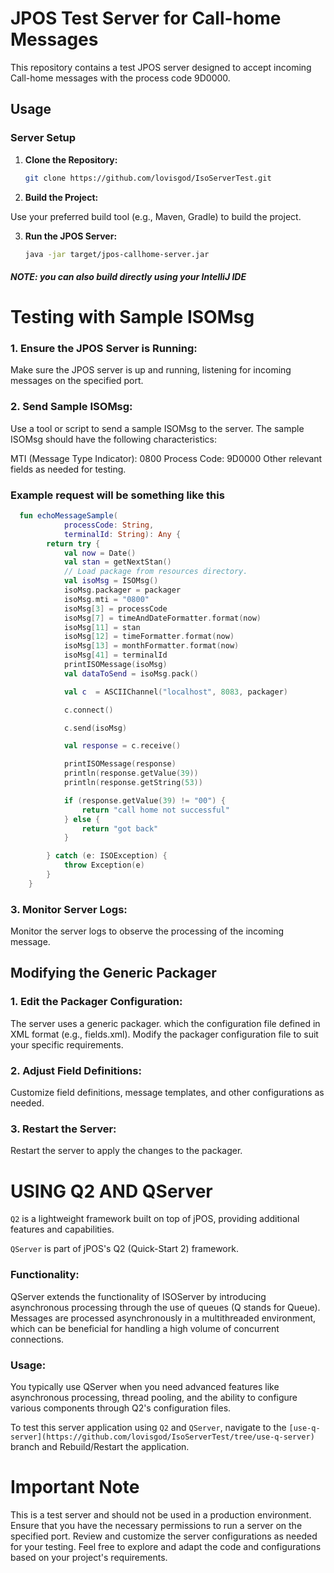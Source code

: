 # JPOS Test Server for Call-home Messages

This repository contains a test JPOS server designed to accept incoming Call-home messages with the process code 9D0000.

## Usage

### Server Setup

1. **Clone the Repository:**
   ```sh
   git clone https://github.com/lovisgod/IsoServerTest.git

2. **Build the Project:**

Use your preferred build tool (e.g., Maven, Gradle) to build the project.

3. **Run the JPOS Server:**
   ```sh
   java -jar target/jpos-callhome-server.jar
##### NOTE: you can also build directly using your IntelliJ IDE

# Testing with Sample ISOMsg

### 1. Ensure the JPOS Server is Running:

Make sure the JPOS server is up and running, listening for incoming messages on the specified port.

### 2. Send Sample ISOMsg:

Use a tool or script to send a sample ISOMsg to the server. The sample ISOMsg should have the following characteristics:

MTI (Message Type Indicator): 0800
Process Code: 9D0000
Other relevant fields as needed for testing.

### Example request will be something like this

```kotlin
  fun echoMessageSample(
            processCode: String,
            terminalId: String): Any {
        return try {
            val now = Date()
            val stan = getNextStan()
            // Load package from resources directory.
            val isoMsg = ISOMsg()
            isoMsg.packager = packager
            isoMsg.mti = "0800"
            isoMsg[3] = processCode
            isoMsg[7] = timeAndDateFormatter.format(now)
            isoMsg[11] = stan
            isoMsg[12] = timeFormatter.format(now)
            isoMsg[13] = monthFormatter.format(now)
            isoMsg[41] = terminalId
            printISOMessage(isoMsg)
            val dataToSend = isoMsg.pack()

            val c  = ASCIIChannel("localhost", 8083, packager)

            c.connect()

            c.send(isoMsg)

            val response = c.receive()

            printISOMessage(response)
            println(response.getValue(39))
            println(response.getString(53))

            if (response.getValue(39) != "00") {
                return "call home not successful"
            } else {
                return "got back"
            }

        } catch (e: ISOException) {
            throw Exception(e)
        }
    }
```

### 3. Monitor Server Logs:

Monitor the server logs to observe the processing of the incoming message.

## Modifying the Generic Packager

### 1. Edit the Packager Configuration:

The server uses a generic packager. which the configuration file defined in XML format (e.g., fields.xml). Modify the  packager configuration file to suit your specific requirements.

### 2. Adjust Field Definitions:

Customize field definitions, message templates, and other configurations as needed.

### 3. Restart the Server:

Restart the server to apply the changes to the packager.

# USING Q2 AND QServer

`Q2` is a lightweight framework built on top of jPOS, providing additional features and capabilities.

`QServer` is part of jPOS's Q2 (Quick-Start 2) framework.

### Functionality:

QServer extends the functionality of ISOServer by introducing asynchronous processing through the use of queues (Q stands for Queue).
Messages are processed asynchronously in a multithreaded environment, which can be beneficial for handling a high volume of concurrent connections.

### Usage:

You typically use QServer when you need advanced features like asynchronous processing, thread pooling, and the ability to configure various components through Q2's configuration files.

To test this server application using `Q2` and `QServer`, navigate to the `[use-q-server](https://github.com/lovisgod/IsoServerTest/tree/use-q-server)` branch and Rebuild/Restart the application.

# Important Note

This is a test server and should not be used in a production environment.
Ensure that you have the necessary permissions to run a server on the specified port.
Review and customize the server configurations as needed for your testing.
Feel free to explore and adapt the code and configurations based on your project's requirements.